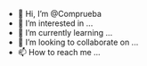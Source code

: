 - 👋 Hi, I’m @Comprueba
- 👀 I’m interested in ...
- 🌱 I’m currently learning ...
- 💞️ I’m looking to collaborate on ...
- 📫 How to reach me ...

<!---
Comprueba/Comprueba is a ✨ special ✨ repository because its `README.md` (this file) appears on your GitHub profile.
You can click the Preview link to take a look at your changes.
--->
